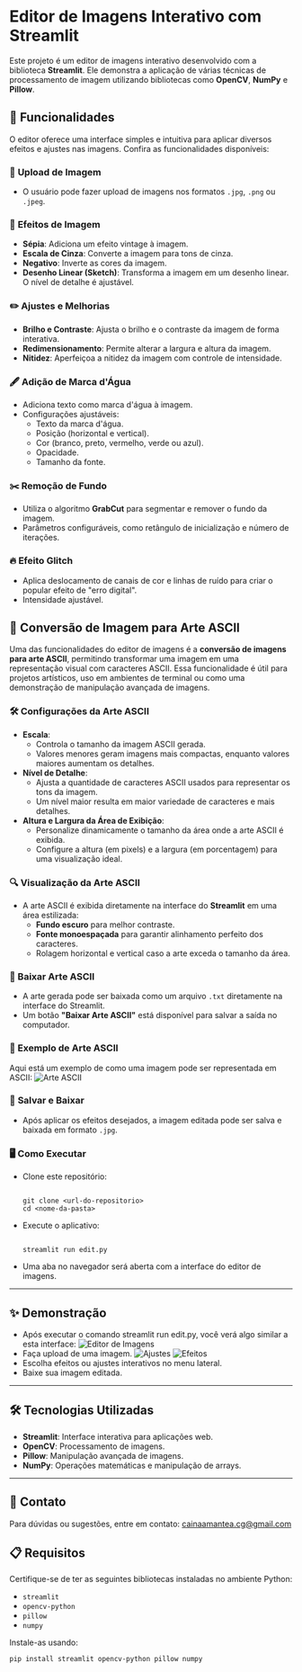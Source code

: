 # Editor de Imagens Interativo com Streamlit

Este projeto é um editor de imagens interativo desenvolvido com a biblioteca **Streamlit**. Ele demonstra a aplicação de várias técnicas de processamento de imagem utilizando bibliotecas como **OpenCV**, **NumPy** e **Pillow**. 

## 🚀 Funcionalidades

O editor oferece uma interface simples e intuitiva para aplicar diversos efeitos e ajustes nas imagens. Confira as funcionalidades disponíveis:

### 📂 **Upload de Imagem**
- O usuário pode fazer upload de imagens nos formatos `.jpg`, `.png` ou `.jpeg`.

### 🎨 **Efeitos de Imagem**
- **Sépia**: Adiciona um efeito vintage à imagem.
- **Escala de Cinza**: Converte a imagem para tons de cinza.
- **Negativo**: Inverte as cores da imagem.
- **Desenho Linear (Sketch)**: Transforma a imagem em um desenho linear. O nível de detalhe é ajustável.

### ✏️ **Ajustes e Melhorias**
- **Brilho e Contraste**: Ajusta o brilho e o contraste da imagem de forma interativa.
- **Redimensionamento**: Permite alterar a largura e altura da imagem.
- **Nitidez**: Aperfeiçoa a nitidez da imagem com controle de intensidade.

### 🖋️ **Adição de Marca d'Água**
- Adiciona texto como marca d'água à imagem.
- Configurações ajustáveis:
  - Texto da marca d'água.
  - Posição (horizontal e vertical).
  - Cor (branco, preto, vermelho, verde ou azul).
  - Opacidade.
  - Tamanho da fonte.

### ✂️ **Remoção de Fundo**
- Utiliza o algoritmo **GrabCut** para segmentar e remover o fundo da imagem.
- Parâmetros configuráveis, como retângulo de inicialização e número de iterações.

### 🔥 **Efeito Glitch**
- Aplica deslocamento de canais de cor e linhas de ruído para criar o popular efeito de "erro digital".
- Intensidade ajustável.

## 🎨 Conversão de Imagem para Arte ASCII

Uma das funcionalidades do editor de imagens é a **conversão de imagens para arte ASCII**, permitindo transformar uma imagem em uma representação visual com caracteres ASCII. Essa funcionalidade é útil para projetos artísticos, uso em ambientes de terminal ou como uma demonstração de manipulação avançada de imagens.

### 🛠️ Configurações da Arte ASCII
- **Escala**:
  - Controla o tamanho da imagem ASCII gerada.
  - Valores menores geram imagens mais compactas, enquanto valores maiores aumentam os detalhes.
- **Nível de Detalhe**:
  - Ajusta a quantidade de caracteres ASCII usados para representar os tons da imagem.
  - Um nível maior resulta em maior variedade de caracteres e mais detalhes.
- **Altura e Largura da Área de Exibição**:
  - Personalize dinamicamente o tamanho da área onde a arte ASCII é exibida.
  - Configure a altura (em pixels) e a largura (em porcentagem) para uma visualização ideal.

### 🔍 Visualização da Arte ASCII
- A arte ASCII é exibida diretamente na interface do **Streamlit** em uma área estilizada:
  - **Fundo escuro** para melhor contraste.
  - **Fonte monoespaçada** para garantir alinhamento perfeito dos caracteres.
  - Rolagem horizontal e vertical caso a arte exceda o tamanho da área.

### 💾 Baixar Arte ASCII
- A arte gerada pode ser baixada como um arquivo `.txt` diretamente na interface do Streamlit.
- Um botão **"Baixar Arte ASCII"** está disponível para salvar a saída no computador.

### 🌟 Exemplo de Arte ASCII
Aqui está um exemplo de como uma imagem pode ser representada em ASCII:
![Arte ASCII](https://github.com/CainaGabriel/ImageEditor/blob/main/art.PNG)


### 💾 **Salvar e Baixar**
- Após aplicar os efeitos desejados, a imagem editada pode ser salva e baixada em formato `.jpg`.

### 🖥️ Como Executar
- Clone este repositório:
  ```
  
  git clone <url-do-repositorio>
  cd <nome-da-pasta>
  
- Execute o aplicativo:
  ```
  
  streamlit run edit.py
  
- Uma aba no navegador será aberta com a interface do editor de imagens.
  
---

## ✨ Demonstração
- Após executar o comando streamlit run edit.py, você verá algo similar a esta interface:
![Editor de Imagens](https://github.com/CainaGabriel/ImageEditor/blob/main/CarregarImg.PNG)
- Faça upload de uma imagem.
![Ajustes](https://github.com/CainaGabriel/ImageEditor/blob/main/ajustes.PNG)
![Efeitos](https://github.com/CainaGabriel/ImageEditor/blob/main/efeitos.PNG)
- Escolha efeitos ou ajustes interativos no menu lateral.
- Baixe sua imagem editada.

---

## 🛠️ Tecnologias Utilizadas
- **Streamlit**: Interface interativa para aplicações web.
- **OpenCV**: Processamento de imagens.
- **Pillow**: Manipulação avançada de imagens.
- **NumPy**: Operações matemáticas e manipulação de arrays.

---

## 📧 Contato
Para dúvidas ou sugestões, entre em contato: cainaamantea.cg@gmail.com

## 📋 Requisitos

Certifique-se de ter as seguintes bibliotecas instaladas no ambiente Python:
- `streamlit`
- `opencv-python`
- `pillow`
- `numpy`

Instale-as usando:
```
pip install streamlit opencv-python pillow numpy
